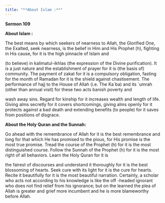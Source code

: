```yaml
---
title: "**About Islam :**" 
---
```

**Sermon 109**

**About Islam :**

The best means by which seekers of nearness to Allah, the Glorified One, the Exalted, seek nearness, is the belief in Him and His Prophet \(h\), fighting in His cause, for it is the high pinnacle of Islam and

\(to believe\) in kalimatul\-ikhlas \(the expression of the Divine purification\)\. It is a just nature and the establishment of prayer for it is \(the basis of\) community\. The payment of zakat for it is a compulsory obligation, fasting for the month of Ramadan for it is the shield against chastisement\. The performance of hajj to the House of Allah \(i\.e\. The Ka\`ba\) and its \`umrah \(other than annual visit\) for these two acts banish poverty and

<a id="page510"></a>wash away sins\. Regard for kinship for it increases wealth and length of life\. Giving alms secretly for it covers shortcomings, giving alms openly for it protects against a bad death and extending benefits \(to people\) for it saves from positions of disgrace\.

**About the Holy Quran and the Sunnah:**

Go ahead with the remembrance of Allah for it is the best remembrance and long for that which He has promised to the pious, for His promise is the most true promise\. Tread the course of the Prophet \(h\) for it is the most distinguished course\. Follow the Sunnah of the Prophet \(h\) for it is the most right of all behaviors\. Learn the Holy Quran for it is

the fairest of discourses and understand it thoroughly for it is the best blossoming of hearts\. Seek cure with its light for it is the cure for hearts\. Recite it beautifully for it is the most beautiful narration\. Certainly, a scholar who acts not according to his knowledge is like the off \-headed ignorant who does not find relief from his ignorance; but on the learned the plea of Allah is greater and grief more incumbent and he is more blameworthy before Allah\.

